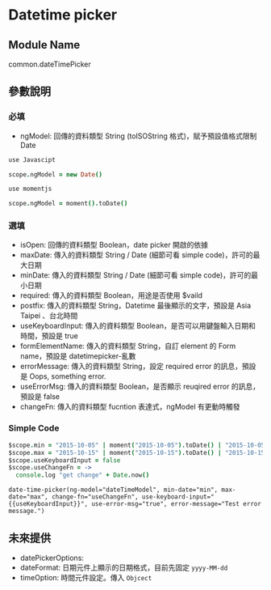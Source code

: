 
# Datetime picker

## Module Name
common.dateTimePicker

## 參數說明

### 必填
* ngModel: 回傳的資料類型 String (toISOString 格式)，賦予預設值格式限制 Date

```coffeescript
use Javascipt

scope.ngModel = new Date()

use momentjs

scope.ngModel = moment().toDate()
```

### 選填
* isOpen: 回傳的資料類型 Boolean，date picker 開啟的依據
* maxDate: 傳入的資料類型 String / Date (細節可看 simple code)，許可的最大日期
* minDate: 傳入的資料類型 String / Date (細節可看 simple code)，許可的最小日期
* required: 傳入的資料類型 Boolean，用途是否使用 $vaild
* postfix: 傳入的資料類型 String，Datetime 最後顯示的文字，預設是 Asia Taipei 、台北時間
* useKeyboardInput: 傳入的資料類型 Boolean，是否可以用鍵盤輸入日期和時間，預設是 true
* formElementName: 傳入的資料類型 String，自訂 element 的 Form name，預設是 datetimepicker-亂數
* errorMessage: 傳入的資料類型 String，設定 required error 的訊息，預設是 Oops, something error.
* useErrorMsg: 傳入的資料類型 Boolean，是否顯示 reuqired error 的訊息，預設是 false
* changeFn: 傳入的資料類型 fucntion 表達式，ngModel 有更動時觸發

### Simple Code
```coffeescript
$scope.min = "2015-10-05" | moment("2015-10-05").toDate() | "2015-10-05T00:00:00.000Z"
$scope.max = "2015-10-15" | moment("2015-10-15").toDate() | "2015-10-15T00:00:00.000Z"
$scope.useKeyboardInput = false
$scope.useChangeFn = ->
  console.log "get change" + Date.now()
```

```jade
date-time-picker(ng-model="dateTimeModel", min-date="min", max-date="max", change-fn="useChangeFn", use-keyboard-input="{{useKeyboardInput}}", use-error-msg="true", error-message="Test error message.")
```


## 未來提供
* datePickerOptions: 
* dateFormat: 日期元件上顯示的日期格式，目前先固定 `yyyy-MM-dd`
* timeOption: 時間元件設定。傳入 `Objcect`
